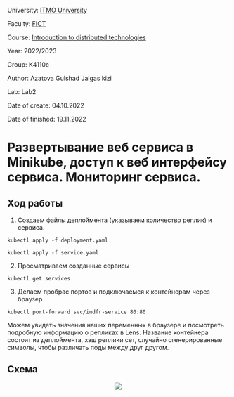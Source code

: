 University: [ITMO University](https://itmo.ru/ru/)

Faculty: [FICT](https://fict.itmo.ru)

Course: [Introduction to distributed technologies](https://github.com/itmo-ict-faculty/introduction-to-distributed-technologies)

Year: 2022/2023

Group: K4110c

Author: Azatova Gulshad Jalgas kizi

Lab: Lab2

Date of create: 04.10.2022

Date of finished: 19.11.2022

# Развертывание веб сервиса в Minikube, доступ к веб интерфейсу сервиса. Мониторинг сервиса.  
## Ход работы 
1. Создаем файлы деплоймента (указываем количество реплик) и сервиса. 
```
kubectl apply -f deployment.yaml
```  
```
kubectl apply -f service.yaml
``` 
2. Просматриваем созданные сервисы  
```
kubectl get services
```  
3. Делаем пробрас портов и подключаемся к контейнерам через браузер    
 ```
kubectl port-forward svc/indfr-service 80:80
```   
Можем увидеть значения наших переменных в браузере и посмотреть подробную информацию о репликах в Lens. Название контейнера состоит из деплоймента, хэш реплики сет, случайно сгенерированные символы, чтобы различать поды между друг другом. 
## Схема
<div align = "center"><img src="https://https://github.com/ztvgzh/2022_2023-introduction_to_distributed_technologies-k4110c_azatova_g_j/blob/main/lab2/img/scheme2.png"></div> 






